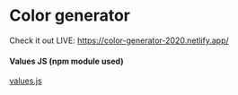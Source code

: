 # Color generator

Check it out LIVE: https://color-generator-2020.netlify.app/

#### Values JS (npm module used)

[values.js](https://github.com/noeldelgado/values.js)
